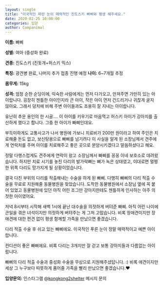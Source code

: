 ```yaml
---
layout: single
title: "이국적인 파란 눈이 매력적인 진도스키 빠삐와 평생 해주세요."
date: 2020-02-25 10:00:00
categories: 입양
author: Companimal
---
```


**이름:** 빠삐

**성별:** 여아 (중성화 완료)

**견종:** 진도스키 (진돗개+허스키 믹스)

**특징:** 광견병 완료, 나머지 추가 접종 진행 예정 **나이:** 6~7개월 추정

**몸무게:** 15kg

**성격:** 엄청 순한 순딩이에, 익숙한 사람에게는 먼저 다가오고, 만져주면 가만히 있는 아이랍니다. 굉장히 젠틀한 아이인지라 큰 아이, 작은 아이 먼저 건드리거나 귀찮게 굴지 않아요. 그래서 덩치에 비해 주변 아이들과도 조용히 잘 지내는 아이랍니다.

유난히 추운 용인의 한 시골…. 이 아이를 키우기로 마음먹고 허스키 아이가 강아지를 출산하게 했다고 합니다. 그중 한 아이가 빠삐인데요.

부득이하게도 교통사고가 나서 병원에 가보니 치료비가 200만 원이라고 하여 주인은 치료해줄 돈도 없고, 보신탕용으로 빠삐를 넘기려다 이 사실을 알게 된 소장님께서 견주에게 연락처를 주며 아이를 치료해주고 좋은 곳으로 분양시키겠다고 말씀하셨다고 해요.

정말 다행스럽게도 견주에게 연락이 왔고 소장님께서 빠삐를 꽁꽁 이네 보호소로 데려왔습니다. 하지만 치료 시기를 놓친 다리의 발가락뼈는 뼈가 녹은 상태였고, 이대로면 멀쩡한 위쪽 다리도 망가지게 될 상황이었습니다.

결국 다친 부위의 다리를 적출해내는 수술을 하게 된 빠삐. 다행히 빠삐의 다리 적출 수술을 무료로 지원해줄 동물병원을 찾았습니다. 도착한 동물병원에서 소장님 옆에 꼭 붙어 있었고 동물병원에 있던 아직 어린 조그만 강아지한테도 젠틀하게 인사하는 아주 의젓한 아이였어요.

저녁 8시부터 시작해 새벽 1시에 끝난 대수술을 의젓하게 버텨준 빠삐. 아직 어린 나이에 큰일을 겪은 녀석이지만 의젓하게 버텨주는 게 그저 고맙습니다. 비록 장애견이지만 장애견에 대한 편견 없이 평생 함께할 가족을 만났으면 좋겠습니다.

다리 적출 수술 후 쉬고 있는 빠삐에요. 이국적인 푸른 눈이 정말 매력적이고 예쁜 아이랍니다.

컨디션이 좋은 빠삐에요. 비록 다리는 3개지만 잘 걷고 보통 강아지들과 다름없는 아이랍니다.

빠삐의 다리 적출 수술과 중성화 수술을 무상으로 지원해주셨답니다. :) 비록 애견이지만 세상 그 누구보다 따뜻하게 품어줄 가족을 빨리 만났으면 좋겠습니다.♥

**입양문의:** 인스타그램 @[kongkong2shelter](https://www.instagram.com/kongkong2shelter/) 메시지 문의
